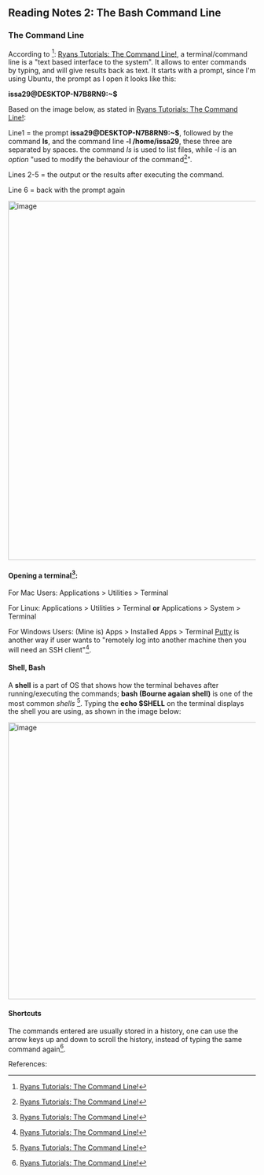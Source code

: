 ## Reading Notes 2: The Bash Command Line

### The Command Line

According to [^1]: [Ryans Tutorials: The Command Line!](https://ryanstutorials.net/linuxtutorial/commandline.php), a terminal/command line is a "text based interface to the system". It allows to enter commands by typing, and will give results back as text. It starts with a prompt, since I'm using Ubuntu, the prompt as I open it looks like this:

**issa29@DESKTOP-N7B8RN9:~$**

Based on the image below, as stated in [Ryans Tutorials: The Command Line!](https://ryanstutorials.net/linuxtutorial/commandline.php):

Line1 = the prompt **issa29@DESKTOP-N7B8RN9:~$**, followed by the command **ls**, and the command line **-l /home/issa29**, these three are separated by spaces. the command *ls* is used to list files, while *-l* is an *option* "used to modify the behaviour of the command[^1]".

Lines 2-5 = the output or the results after executing the command.

Line 6 = back with the prompt again

<img width="730" alt="image" src="https://user-images.githubusercontent.com/113204667/207963763-6d84b94f-4b4d-4c41-98b2-e38318cae298.png">

#### Opening a terminal[^1]:

For Mac Users:
Applications > Utilities > Terminal

For Linux:
Applications > Utilities > Terminal **or**
Applications > System > Terminal

For Windows Users:
(Mine is) Apps > Installed Apps > Terminal
[Putty](https://www.chiark.greenend.org.uk/~sgtatham/putty/latest.html) is another way if user wants to "remotely log into another machine then you will need an SSH client"[^1].

#### Shell, Bash

A **shell** is a part of OS that shows how the terminal behaves after running/executing the commands; **bash (Bourne agaian shell)** is one of the most common *shells* [^1]. Typing the **echo $SHELL** on the terminal displays the shell you are using, as shown in the image below:

<img width="563" alt="image" src="https://user-images.githubusercontent.com/113204667/207968282-a9ec96e2-3fd7-4c42-97c3-1e10235ef04f.png">

#### Shortcuts

The commands entered are usually stored in a history, one can use the arrow keys up and down to scroll the history, instead of typing the same command again[^1].


References:
[^1]: [Ryans Tutorials: The Command Line!](https://ryanstutorials.net/linuxtutorial/commandline.php)
